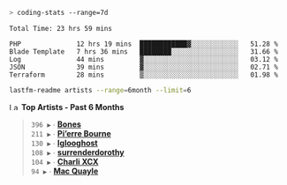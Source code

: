 ```zsh
> coding-stats --range=7d
```

<!--START_SECTION:waka-->

```text
Total Time: 23 hrs 59 mins

PHP              12 hrs 19 mins  ████████████▓░░░░░░░░░░░░   51.28 %
Blade Template   7 hrs 36 mins   ████████░░░░░░░░░░░░░░░░░   31.66 %
Log              44 mins         ▓░░░░░░░░░░░░░░░░░░░░░░░░   03.12 %
JSON             39 mins         ▓░░░░░░░░░░░░░░░░░░░░░░░░   02.71 %
Terraform        28 mins         ▒░░░░░░░░░░░░░░░░░░░░░░░░   01.98 %
```

<!--END_SECTION:waka-->

```zsh
lastfm-readme artists --range=6month --limit=6
```

<!--START_LASTFM_ARTISTS:{"period": "6month", "rows": 6}-->
<a href="https://last.fm" target="_blank"><img src="https://user-images.githubusercontent.com/17434202/215290617-e793598d-d7c9-428f-9975-156db1ba89cc.svg" alt="Last.fm Logo" width="18" height="13"/></a> **Top Artists - Past 6 Months**

> `396 ▶️` ∙ **[Bones](https://www.last.fm/music/Bones)**<br/>
> `211 ▶️` ∙ **[Pi’erre Bourne](https://www.last.fm/music/Pi%E2%80%99erre+Bourne)**<br/>
> `130 ▶️` ∙ **[Iglooghost](https://www.last.fm/music/Iglooghost)**<br/>
> `108 ▶️` ∙ **[surrenderdorothy](https://www.last.fm/music/surrenderdorothy)**<br/>
> `104 ▶️` ∙ **[Charli XCX](https://www.last.fm/music/Charli+XCX)**<br/>
> `94 ▶️` ∙ **[Mac Quayle](https://www.last.fm/music/Mac+Quayle)**<br/>
<!--END_LASTFM_ARTISTS-->
